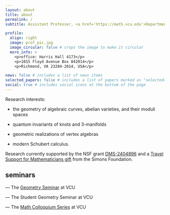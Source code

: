 ```yaml
---
layout: about
title: about
permalink: /
subtitle: Assistant Professor, <a href='https://math.vcu.edu'>Department of Mathematics and Applied Mathematics</a>, <a href='https://www.vcu.edu'>Virginia Commonwealth University</a>

profile:
  align: right
  image: prof_pic.jpg
  image_circular: false # crops the image to make it circular
  more_info: >
    <p>office: Harris Hall 4173</p>
    <p>1015 Floyd Avenue Box 842014</p>
    <p>Richmond, VA 23284-2014, USA</p>

news: false # includes a list of news items
selected_papers: false # includes a list of papers marked as "selected={true}"
social: true # includes social icons at the bottom of the page
---
```


Research interests:

- the geometry of algebraic curves, abelian varieties, and their moduli spaces

- quantum invariants of knots and 3-manifolds

- geometric realizations of vertex algebras

- modern Schubert calculus.

Research currently supported by the NSF grant <a href='https://www.nsf.gov/awardsearch/showAward?AWD_ID=2404896'>DMS-2404896</a> and a <a href='https://www.simonsfoundation.org/grant/travel-support-for-mathematicians/?tab=awardees'>Travel Support for Mathematicians gift</a> from the Simons Foundation.

<h2>seminars</h2>

— The <a href='https://researchseminars.org/seminar/vcugeomandtop'>Geometry Seminar</a> at VCU

— The Student Geometry Seminar at VCU

— The <a href='https://researchseminars.org/seminar/VCUcolloq'>Math Colloquium Series</a> at VCU
